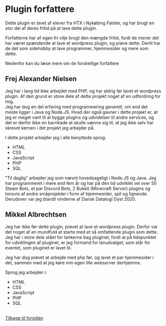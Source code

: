 # Plugin forfattere
Dette plugin er lavet af elever fra HTX i Nykøbing Falster, og har brugt en stor del af deres fritid på at lave dette plugin.

Forfatterne har af egen fri vilje brugt den mængde fritid, fordi de mener det har været spændende at lave et wordpress plugin, og prøve dette. Dertil har de det som sidehobby at lave programmer, hjemmesider og mere som dette.

Nedenfor kan du læse mere om de forskellige forfattere

## Frej Alexander Nielsen
Jeg har i lang tid ikke arbejdet med PHP, og har aldrig før lavet et wordpress plugin. Af den grund er store dele af dette projekt noget af en udfordring for mig.<br>Jeg har dog en del erfaring med programmering generelt, om end det meste ligger i Java og Node.JS. Hvad der også gavner i dette projekt er, at jeg er meget vant til at bygge plugins og udvidelser til andre services, og det er derfor ikke en barrikade at skulle vænne sig til, at jeg ikke selv har skrevet kernen i det projekt jeg arbejder på.

I dette projekt arbejder jeg i alle benyttede sprog:

- HTML
- CSS
- JavaScript
- PHP
- SQL

"Til daglig" arbejder jeg som nævnt hovedsageligt i Node.JS og Java. Jeg har programmeret i mere end fem år og har på den tid udviklet vel over 50 Steam Bots, et par Discord Bots, 2 Bukkit (Minecraft Server) plugins og tonsvis af andre småprojekter i form af hjemmesider, spil og lignende. Derudover var jeg blandt vinderne af Dansk Datalogi Dyst 2020.
## Mikkel Albrechtsen
Jeg har ikke før dette plugin, prøvet at lave et wordpress plugin. Derfor var det noget af en mundfuld at starte med et så omfattende plugin som dette.
<br>Jeg har i store dele stået for tankerne bag pluginet, fordi at på tidspunktet for udviklingen af pluginet, er jeg formand for lanudvalget, som står for eventet, som pluginet er lavet til.

Jeg har dog prøvet at arbejde med php før, og lavet et par hjemmesider i det, sammen med at jeg køre min egen lille webserver derhjemme.

Sprog jeg arbejder i:
- HTML
- CSS
- JavaScript
- PHP
- SQL

<br>[Tilbage til forsiden](/WPPlugin-HTXLan)
